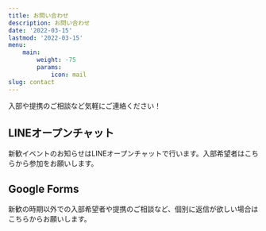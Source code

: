 ```yaml
---
title: お問い合わせ
description: お問い合わせ
date: '2022-03-15'
lastmod: '2022-03-15'
menu:
    main:
        weight: -75
        params:
            icon: mail
slug: contact
---
```


入部や提携のご相談など気軽にご連絡ください！

## LINEオープンチャット
新歓イベントのお知らせはLINEオープンチャットで行います。入部希望者はこちらから参加をお願いします。

<!--新歓の時期はコメントアウト-->
<!--
<span style="color: red;">**今年度の新歓イベントは全て終了しました。**</span>
-->

<!--新歓の時期以外はコメントアウト-->
<!--
ここにQRコード
-->

## Google Forms
新歓の時期以外での入部希望者や提携のご相談など、個別に返信が欲しい場合はこちらからお願いします。
